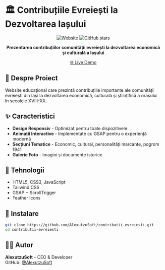 # 🏛️ Contribuțiile Evreiești la Dezvoltarea Iașului

<div align="center">

[![Website](https://img.shields.io/website?url=https%3A%2F%2Fcontributii-evreiesti.site)](https://alexutzusoft.github.io/contributii-evreiesti)
[![GitHub stars](https://img.shields.io/github/stars/AlexutzuSoft/contributii-evreiesti)](https://github.com/AlexutzuSoft/contributii-evreiesti/stargazers)

**Prezentarea contribuțiilor comunității evreiești la dezvoltarea economică și culturală a Iașului**

[🌐 Live Demo](https://alexutzusoft.github.io/contributii-evreiesti)

</div>

## 📖 Despre Proiect

Website educațional care prezintă contribuțiile importante ale comunității evreiești din Iași la dezvoltarea economică, culturală și științifică a orașului în secolele XVIII-XX.

## ✨ Caracteristici

- **Design Responsiv** - Optimizat pentru toate dispozitivele
- **Animații Interactive** - Implementate cu GSAP pentru o experiență modernă
- **Secțiuni Tematice** - Economic, cultural, personalități marcante, pogrom 1941
- **Galerie Foto** - Imagini și documente istorice

## 🚀 Tehnologii

- HTML5, CSS3, JavaScript
- Tailwind CSS
- GSAP + ScrollTrigger
- Feather Icons

## 🚀 Instalare

```bash
git clone https://github.com/AlexutzuSoft/contributii-evreiesti.git
cd contributii-evreiesti
```

## 👨‍💻 Autor

**AlexutzuSoft** - CEO & Developer  
GitHub: [@AlexutzuSoft](https://github.com/AlexutzuSoft)
